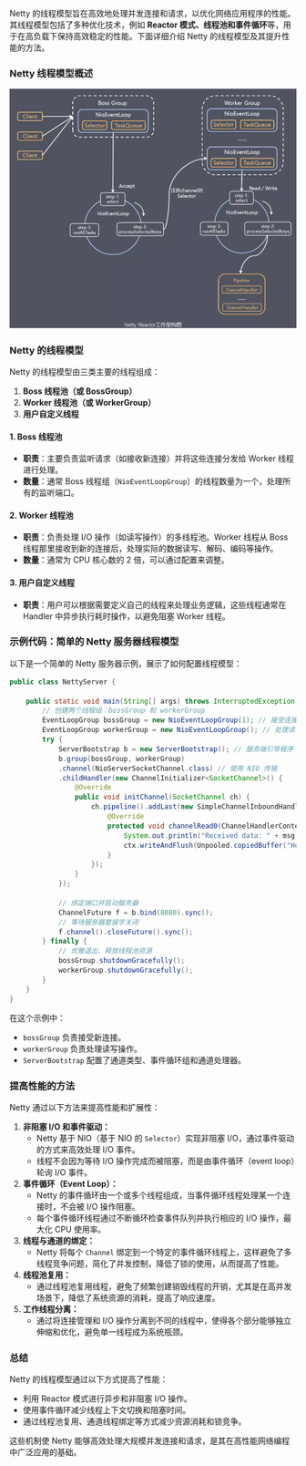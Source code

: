 Netty 的线程模型旨在高效地处理并发连接和请求，以优化网络应用程序的性能。其线程模型包括了多种优化技术，例如 **Reactor 模式、线程池和事件循环**等，用于在高负载下保持高效稳定的性能。下面详细介绍 Netty 的线程模型及其提升性能的方法。

### Netty 线程模型概述

![1722580010687-298f2f61-e4c4-420c-914a-f118f51540de.png](./assets/1722580010687-298f2f61-e4c4-420c-914a-f118f51540de.png)

### Netty 的线程模型

Netty 的线程模型由三类主要的线程组成：

1. **Boss 线程池（或 BossGroup）**
2. **Worker 线程池（或 WorkerGroup）**
3. **用户自定义线程**

#### 1. Boss 线程**池**

+ **职责**：主要负责监听请求（如接收新连接）并将这些连接分发给 Worker 线程进行处理。
+ **数量**：通常 Boss 线程组（`NioEventLoopGroup`）的线程数量为一个，处理所有的监听端口。

#### 2. Worker 线程**池**

+ **职责**：负责处理 I/O 操作（如读写操作）的多线程池。Worker 线程从 Boss 线程那里接收到新的连接后，处理实际的数据读写、解码、编码等操作。
+ **数量**：通常为 CPU 核心数的 2 倍，可以通过配置来调整。

#### 3. 用户自定义线程

+ **职责**：用户可以根据需要定义自己的线程来处理业务逻辑，这些线程通常在 Handler 中异步执行耗时操作，以避免阻塞 Worker 线程。

### 示例代码：简单的 Netty 服务器线程模型

以下是一个简单的 Netty 服务器示例，展示了如何配置线程模型：

```java
public class NettyServer {  

    public static void main(String[] args) throws InterruptedException {  
        // 创建两个线程组：bossGroup 和 workerGroup  
        EventLoopGroup bossGroup = new NioEventLoopGroup(1); // 接受连接请求  
        EventLoopGroup workerGroup = new NioEventLoopGroup(); // 处理读写操作  
        try {  
            ServerBootstrap b = new ServerBootstrap(); // 服务端引导程序  
            b.group(bossGroup, workerGroup)  
            .channel(NioServerSocketChannel.class) // 使用 NIO 传输  
            .childHandler(new ChannelInitializer<SocketChannel>() {  
                @Override  
                public void initChannel(SocketChannel ch) {  
                    ch.pipeline().addLast(new SimpleChannelInboundHandler<ByteBuf>() {  
                        @Override  
                        protected void channelRead0(ChannelHandlerContext ctx, ByteBuf msg) {  
                            System.out.println("Received data: " + msg.toString(CharsetUtil.UTF_8));  
                            ctx.writeAndFlush(Unpooled.copiedBuffer("Hello, client!", CharsetUtil.UTF_8));  
                        }  
                    });  
                }  
            });  

            // 绑定端口并启动服务器  
            ChannelFuture f = b.bind(8080).sync();  
            // 等待服务器套接字关闭  
            f.channel().closeFuture().sync();  
        } finally {  
            // 优雅退出，释放线程池资源  
            bossGroup.shutdownGracefully();  
            workerGroup.shutdownGracefully();  
        }  
    }  
}
```

在这个示例中：

+ `bossGroup` 负责接受新连接。
+ `workerGroup` 负责处理读写操作。
+ `ServerBootstrap` 配置了通道类型、事件循环组和通道处理器。

### 提高性能的方法

Netty 通过以下方法来提高性能和扩展性：

1. **非阻塞 I/O 和事件驱动：**
    + Netty 基于 NIO（基于 NIO 的 `Selector`）实现非阻塞 I/O，通过事件驱动的方式来高效处理 I/O 事件。
    + 线程不会因为等待 I/O 操作完成而被阻塞，而是由事件循环（event loop）轮询 I/O 事件。
2. **事件循环（Event Loop）：**
    + Netty 的事件循环由一个或多个线程组成，当事件循环线程处理某一个连接时，不会被 I/O 操作阻塞。
    + 每个事件循环线程通过不断循环检查事件队列并执行相应的 I/O 操作，最大化 CPU 使用率。
3. **线程与通道的绑定：**
    + Netty 将每个 `Channel` 绑定到一个特定的事件循环线程上，这样避免了多线程竞争问题，简化了并发控制，降低了锁的使用，从而提高了性能。
4. **线程池复用：**
    + 通过线程池复用线程，避免了频繁创建销毁线程的开销，尤其是在高并发场景下，降低了系统资源的消耗，提高了响应速度。
5. **工作线程分离：**
    + 通过将连接管理和 I/O 操作分离到不同的线程中，使得各个部分能够独立伸缩和优化，避免单一线程成为系统瓶颈。

### 总结

Netty 的线程模型通过以下方式提高了性能：

+ 利用 Reactor 模式进行异步和非阻塞 I/O 操作。
+ 使用事件循环减少线程上下文切换和阻塞时间。
+ 通过线程池复用、通道线程绑定等方式减少资源消耗和锁竞争。

这些机制使 Netty 能够高效处理大规模并发连接和请求，是其在高性能网络编程中广泛应用的基础。
